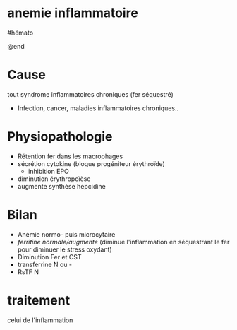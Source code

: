 # anemie inflammatoire
#hémato 

@end


# Cause


tout syndrome inflammatoires chroniques (fer séquestré) 
- Infection, cancer, maladies inflammatoires chroniques.. 


# Physiopathologie


- Rétention fer dans les macrophages 
- sécrétion cytokine (bloque progéniteur érythroïde) 
    - inhibition EPO 
- diminution érythropoïèse 
- augmente synthèse hepcidine 


# Bilan


- Anémie normo- puis microcytaire 
- _ferritine normale/augmenté_ (diminue l'inflammation en séquestrant le fer pour diminuer le stress oxydant) 
- Diminution Fer et CST 
- transferrine N ou - 
- RsTF N 


# traitement


celui de l'inflammation 
